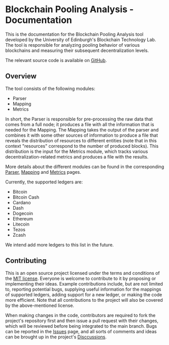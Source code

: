 # Blockchain Pooling Analysis - Documentation

This is the documentation for the Blockchain Pooling Analysis tool developed by the University of Edinburgh's Blockchain 
Technology Lab. The tool is responsible for analyzing pooling behavior of various blockchains and measuring their 
subsequent decentralization levels.

The relevant source code is available on [GitHub](https://github.com/Blockchain-Technology-Lab/pooling-analysis).

## Overview
The tool consists of the following modules:
- Parser
- Mapping
- Metrics

In short, the Parser is responsible for pre-processing the raw data that comes from a full node; it produces a file 
with all the information that is needed for the Mapping. The Mapping takes the output of the parser and combines it with 
some other sources of information to produce a file that reveals the distribution of resources to different entities
(note that in this context "resources" correspond to the number of produced blocks). This distribution is the input for 
the Metrics module, which tracks various decentralization-related metrics and produces a file with the results. 

More details about the different modules can be found in the corresponding [Parser](parsers.md), [Mapping](mappings.md) 
and [Metrics](metrics.md) pages.

Currently, the supported ledgers are:
- Bitcoin
- Bitcoin Cash
- Cardano
- Dash
- Dogecoin
- Ethereum 
- Litecoin
- Tezos
- Zcash

We intend add more ledgers to this list in the future. 

## Contributing
This is an open source project licensed  under the terms and conditions of the [MIT license](LICENSE). Everyone 
is welcome to contribute to it by proposing or implementing their ideas. Example contributions include, but are not 
limited to, reporting potential bugs, supplying useful information for the mappings of supported ledgers, adding support 
for a new ledger, or making the code more efficient. 
Note that all contributions to the project will also be covered by the above-mentioned license.

When making changes in the code, contributors are required to fork the project's repository first and then issue a pull 
request with their changes, which will be reviewed before being integrated to the main branch. Bugs can be reported 
in the [Issues](https://github.com/Blockchain-Technology-Lab/pooling-analysis/issues) page, and all sorts of comments 
and ideas can be brought up in the project's 
[Disccussions](https://github.com/Blockchain-Technology-Lab/pooling-analysis/discussions).

